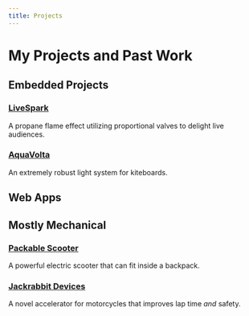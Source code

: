 ```yaml
---
title: Projects
---
```


<script setup>
  import Card from '/components/Card.vue'
</script>

# My Projects and Past Work

## Embedded Projects
<Card
  imgsrc="/images/ecuality192.png"
  name="ECUality"
  comp1='C++' comp2='Arduino' comp3='Atmega'
  desc='An open-source, auto-tuning, 8-bit ecu that makes old vehicles run cleaner.'
  demolink="https://hackaday.io/project/4622-ecuality1"
  codelink="https://github.com/ECUality/ECUality"
/>

### [LiveSpark](/projects/livespark) 
A propane flame effect utilizing proportional valves to delight live audiences. 

### [AquaVolta](/projects/aqua-volta)
An extremely robust light system for kiteboards.

## Web Apps
<Card 
  imgsrc="/images/LiteInvite192.png"
  name="LiteInvite"
  comp1='MongoDB' comp2='Express' comp3='React'
  desc='A minimalist, flexible, RESTful app for organizing events.'
  demolink="https://liteinvite.com"
  codelink="https://github.com/mthielvoldt/liteinvite"
/>
<Card
  imgsrc="/images/list-palette192.svg"
  name="ListPalette"
  comp1='PostgreSQL' comp2='Express' comp3='React'
  desc='A checklist app for the enthusiastic optimizer.'
  demolink="https://listpalette.com"
  codelink="https://github.com/mthielvoldt/list-palette"
/>

## Mostly Mechanical
### [Packable Scooter](/projects/scooter)
A powerful electric scooter that can fit inside a backpack. 

### [Jackrabbit Devices](/projects/jackrabbit)
A novel accelerator for motorcycles that improves lap time *and* safety.
